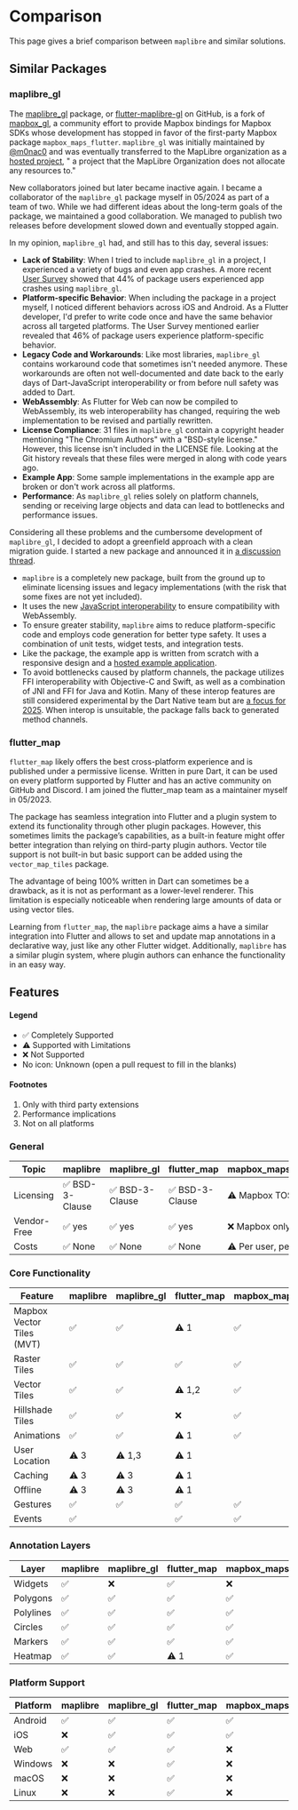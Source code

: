 # Comparison

This page gives a brief comparison between `maplibre` and similar solutions.

## Similar Packages

### maplibre_gl

The [maplibre_gl](https://pub.dev/packages/maplibre_gl) package,
or [flutter-maplibre-gl](https://github.com/maplibre/flutter-maplibre-gl/) on
GitHub, is a fork of [mapbox_gl](https://pub.dev/packages/mapbox_gl), a
community effort to provide Mapbox bindings for Mapbox SDKs whose development
has stopped in favor of the first-party Mapbox
package `mapbox_maps_flutter`. `maplibre_gl` was initially maintained
by [@m0nac0](https://github.com/m0nac0) and was eventually transferred to the
MapLibre organization as
a [hosted project](https://github.com/maplibre/maplibre/blob/main/PROJECT_TIERS.md), "
a project that the MapLibre Organization does not allocate any resources to."

New collaborators joined but later became inactive again. I became a
collaborator of the `maplibre_gl` package myself in 05/2024 as part of a team of
two. While we had different ideas about the long-term goals of the package, we
maintained a good collaboration. We managed to publish two releases before
development slowed down and eventually stopped again.

In my opinion, `maplibre_gl` had, and still has to this day, several issues:

- **Lack of Stability**: When I tried to include `maplibre_gl` in a project, I
  experienced a variety of bugs and even app crashes. A more
  recent [User Survey](https://maplibre.org/news/2024-12-01-maplibre-newsletter-november-2024/)
  showed that 44% of package users experienced app crashes using `maplibre_gl`.
- **Platform-specific Behavior**: When including the package in a project
  myself, I noticed different behaviors across iOS and Android. As a Flutter
  developer, I'd prefer to write code once and have the same behavior across all
  targeted platforms. The User Survey mentioned earlier revealed that 46% of
  package users experience platform-specific behavior.
- **Legacy Code and Workarounds**: Like most libraries, `maplibre_gl` contains
  workaround code that sometimes isn't needed anymore. These workarounds are
  often not well-documented and date back to the early days of Dart-JavaScript
  interoperability or from before null safety was added to Dart.
- **WebAssembly**: As Flutter for Web can now be compiled to WebAssembly, its
  web interoperability has changed, requiring the web implementation to be
  revised and partially rewritten.
- **License Compliance**: 31 files in `maplibre_gl` contain a copyright header
  mentioning "The Chromium Authors" with a "BSD-style license." However, this
  license isn't included in the LICENSE file. Looking at the Git history reveals
  that these files were merged in along with code years ago.
- **Example App**: Some sample implementations in the example app are broken or
  don't work across all platforms.
- **Performance**: As `maplibre_gl` relies solely on platform channels, sending
  or receiving large objects and data can lead to bottlenecks and performance
  issues.

Considering all these problems and the cumbersome development of `maplibre_gl`,
I decided to adopt a greenfield approach with a clean migration guide. I started
a new package and announced it
in [a discussion thread](https://github.com/maplibre/flutter-maplibre-gl/discussions/503).

- `maplibre` is a completely new package, built from the ground up to eliminate
  licensing issues and legacy implementations (with the risk that some fixes are
  not yet included).
- It uses the
  new [JavaScript interoperability](https://dart.dev/interop/js-interop) to
  ensure compatibility with WebAssembly.
- To ensure greater stability, `maplibre` aims to reduce platform-specific code
  and employs code generation for better type safety. It uses a combination of
  unit tests, widget tests, and integration tests.
- Like the package, the example app is written from scratch with a responsive
  design and
  a [hosted example application](https://flutter-maplibre.pages.dev/demo/).
- To avoid bottlenecks caused by platform channels, the package utilizes FFI
  interoperability with Objective-C and Swift, as well as a combination of JNI
  and FFI for Java and Kotlin. Many of these interop features are still
  considered experimental by the Dart Native team but
  are [a focus for 2025](https://www.youtube.com/watch?v=ukW-l_sRefg). When
  interop is unsuitable, the package falls back to generated method channels.

### flutter_map

`flutter_map` likely offers the best cross-platform experience and is published
under a permissive license. Written in pure Dart, it can be used on every
platform supported by Flutter and has an active community on GitHub and Discord.
I am joined the flutter_map team as a maintainer myself in 05/2023.

The package has seamless integration into Flutter and a plugin system to extend
its functionality through other plugin packages. However, this sometimes limits
the package’s capabilities, as a built-in feature might offer better integration
than relying on third-party plugin authors. Vector tile support is not built-in
but basic support can be added using the `vector_map_tiles` package.

The advantage of being 100% written in Dart can sometimes be a drawback, as it
is not as performant as a lower-level renderer. This limitation is especially
noticeable when rendering large amounts of data or using vector tiles.

Learning from `flutter_map`, the `maplibre` package aims a have a similar
integration into Flutter and allows to set and update map annotations in a
declarative way, just like any other Flutter widget. Additionally, `maplibre`
has a similar plugin system, where plugin authors can enhance the functionality
in an easy way.

## Features

#### Legend

- ✅ Completely Supported
- ⚠️ Supported with Limitations
- ❌ Not Supported
- No icon: Unknown (open a pull request to fill in the blanks)

#### Footnotes

1) Only with third party extensions
2) Performance implications
3) Not on all platforms

### General

| **Topic**   | maplibre       | maplibre_gl    | flutter_map    | mapbox_maps_flutter  | google_maps_flutter |
|-------------|----------------|----------------|----------------|----------------------|---------------------|
| Licensing   | ✅ BSD-3-Clause | ✅ BSD-3-Clause | ✅ BSD-3-Clause | ⚠️ Mapbox TOS        | ✅ BSD-3-Clause      |
| Vendor-Free | ✅ yes          | ✅ yes          | ✅ yes          | ❌ Mapbox only        | ⚠️ Google API only  |
| Costs       | ✅ None         | ✅ None         | ✅ None         | ⚠️ Per user, per use | ⚠️ Per Use          |

### Core Functionality

| **Feature**               | maplibre | maplibre_gl | flutter_map | mapbox_maps_flutter | google_maps_flutter |
|---------------------------|----------|-------------|-------------|---------------------|---------------------|
| Mapbox Vector Tiles (MVT) | ✅        | ✅           | ⚠️ 1        | ✅                   | ❌                   |
| Raster Tiles              | ✅        | ✅           | ✅           | ✅                   | ✅                   |
| Vector Tiles              | ✅        | ✅           | ⚠️ 1,2      | ✅                   | ✅                   |
| Hillshade Tiles           | ✅        | ✅           | ❌           | ✅                   | ❌                   |
| Animations                | ✅        | ✅           | ⚠️ 1        | ✅                   |                     |
| User Location             | ⚠️ 3     | ⚠️ 1,3      | ⚠️ 1        |                     |                     |
| Caching                   | ⚠️ 3     | ⚠️ 3        | ⚠️ 1        |                     |                     |
| Offline                   | ⚠️ 3     | ⚠️ 3        | ⚠️ 1        |                     |                     |
| Gestures                  | ✅        | ✅           | ✅           | ✅                   | ✅                   |
| Events                    | ✅        |             | ✅           | ✅                   |                     |

### Annotation Layers

| **Layer** | maplibre | maplibre_gl | flutter_map | mapbox_maps_flutter | google_maps_flutter |
|-----------|----------|-------------|-------------|---------------------|---------------------|
| Widgets   | ✅        | ❌           | ✅           | ❌                   | ⚠️ 1                |
| Polygons  | ✅        | ✅           | ✅           | ✅                   | ✅                   |
| Polylines | ✅        | ✅           | ✅           | ✅                   | ✅                   |
| Circles   | ✅        | ✅           | ✅           | ✅                   | ✅                   |
| Markers   | ✅        | ✅           | ✅           | ✅                   | ✅                   |
| Heatmap   | ✅        | ✅           | ⚠️ 1        | ✅                   | ⚠️ 1                |

### Platform Support

| **Platform** | maplibre | maplibre_gl | flutter_map | mapbox_maps_flutter | google_maps_flutter |
|--------------|----------|-------------|-------------|---------------------|---------------------|
| Android      | ✅        | ✅           | ✅           | ✅                   | ✅                   |
| iOS          | ❌        | ✅           | ✅           | ✅                   | ✅                   |
| Web          | ✅        | ✅           | ✅           | ❌                   | ✅                   |
| Windows      | ❌        | ❌           | ✅           | ❌                   | ❌                   |
| macOS        | ❌        | ❌           | ✅           | ❌                   | ❌                   |
| Linux        | ❌        | ❌           | ✅           | ❌                   | ❌                   |